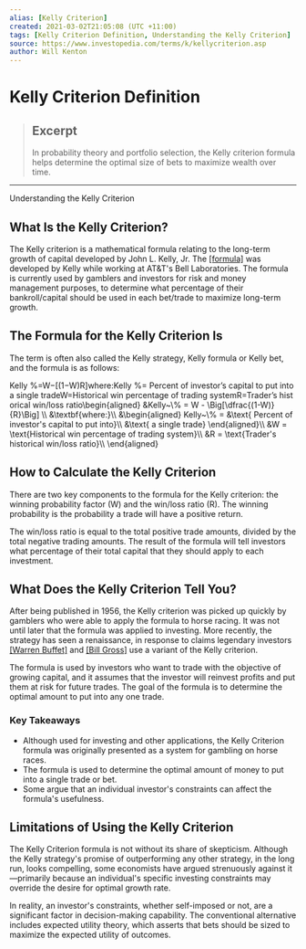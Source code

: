 ```yaml
---
alias: [Kelly Criterion]
created: 2021-03-02T21:05:08 (UTC +11:00)
tags: [Kelly Criterion Definition, Understanding the Kelly Criterion]
source: https://www.investopedia.com/terms/k/kellycriterion.asp
author: Will Kenton
---
```


# Kelly Criterion Definition

> ## Excerpt
> In probability theory and portfolio selection, the Kelly criterion formula helps determine the optimal size of bets to maximize wealth over time.

---

Understanding the Kelly Criterion
## What Is the Kelly Criterion?

The Kelly criterion is a mathematical formula relating to the long-term growth of capital developed by John L. Kelly, Jr. The [[formula]](https://www.investopedia.com/categories/formulas.asp) was developed by Kelly while working at AT&T's Bell Laboratories. The formula is currently used by gamblers and investors for risk and money management purposes, to determine what percentage of their bankroll/capital should be used in each bet/trade to maximize long-term growth.

## The Formula for the Kelly Criterion Is

The term is often also called the Kelly strategy, Kelly formula or Kelly bet, and the formula is as follows:

Kelly %\=W−\[(1−W)R\]where:Kelly %\= Percent of investor’s capital to put into a single tradeW\=Historical win percentage of trading systemR\=Trader’s historical win/loss ratio\\begin{aligned} &Kelly~\\% = W - \\Big\[\\dfrac{(1-W)}{R}\\Big\] \\\\ &\\textbf{where:}\\\\ &\\begin{aligned} Kelly~\\% = &\\text{ Percent of investor's capital to put into}\\\\ &\\text{ a single trade} \\end{aligned}\\\\ &W = \\text{Historical win percentage of trading system}\\\\ &R = \\text{Trader's historical win/loss ratio}\\\\ \\end{aligned}

## How to Calculate the Kelly Criterion

There are two key components to the formula for the Kelly criterion: the winning probability factor (W) and the win/loss ratio (R). The winning probability is the probability a trade will have a positive return.

The win/loss ratio is equal to the total positive trade amounts, divided by the total negative trading amounts. The result of the formula will tell investors what percentage of their total capital that they should apply to each investment.

## What Does the Kelly Criterion Tell You?

After being published in 1956, the Kelly criterion was picked up quickly by gamblers who were able to apply the formula to horse racing. It was not until later that the formula was applied to investing. More recently, the strategy has seen a renaissance, in response to claims legendary investors [[Warren Buffet]](https://www.investopedia.com/terms/o/oracleofomaha.asp) and [[Bill Gross]](https://www.investopedia.com/terms/w/william-h-gross.asp) use a variant of the Kelly criterion.

The formula is used by investors who want to trade with the objective of growing capital, and it assumes that the investor will reinvest profits and put them at risk for future trades. The goal of the formula is to determine the optimal amount to put into any one trade.

### Key Takeaways

-   Although used for investing and other applications, the Kelly Criterion formula was originally presented as a system for gambling on horse races.
-   The formula is used to determine the optimal amount of money to put into a single trade or bet.
-   Some argue that an individual investor's constraints can affect the formula's usefulness.

## Limitations of Using the Kelly Criterion

The Kelly Criterion formula is not without its share of skepticism. Although the Kelly strategy's promise of outperforming any other strategy, in the long run, looks compelling, some economists have argued strenuously against it—primarily because an individual's specific investing constraints may override the desire for optimal growth rate.

In reality, an investor's constraints, whether self-imposed or not, are a significant factor in decision-making capability. The conventional alternative includes expected utility theory, which asserts that bets should be sized to maximize the expected utility of outcomes.
